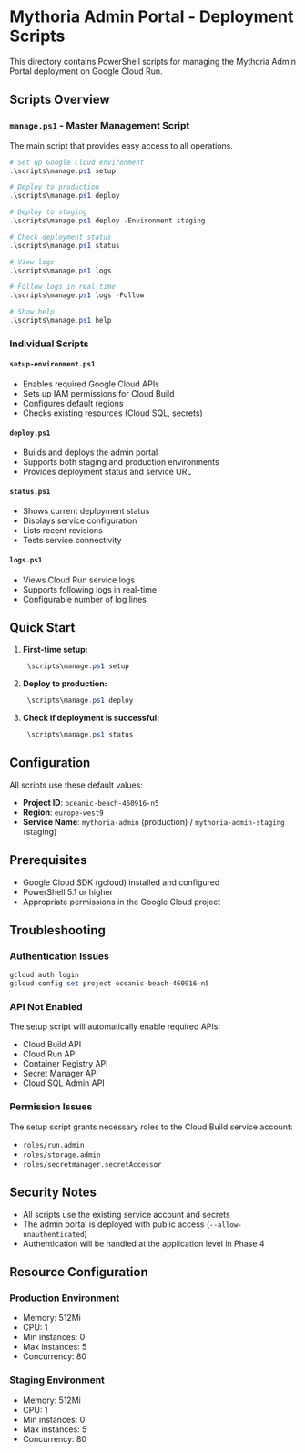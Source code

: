 # Mythoria Admin Portal - Deployment Scripts

This directory contains PowerShell scripts for managing the Mythoria Admin Portal deployment on Google Cloud Run.

## Scripts Overview

### `manage.ps1` - Master Management Script
The main script that provides easy access to all operations.

```powershell
# Set up Google Cloud environment
.\scripts\manage.ps1 setup

# Deploy to production
.\scripts\manage.ps1 deploy

# Deploy to staging
.\scripts\manage.ps1 deploy -Environment staging

# Check deployment status
.\scripts\manage.ps1 status

# View logs
.\scripts\manage.ps1 logs

# Follow logs in real-time
.\scripts\manage.ps1 logs -Follow

# Show help
.\scripts\manage.ps1 help
```

### Individual Scripts

#### `setup-environment.ps1`
- Enables required Google Cloud APIs
- Sets up IAM permissions for Cloud Build
- Configures default regions
- Checks existing resources (Cloud SQL, secrets)

#### `deploy.ps1`
- Builds and deploys the admin portal
- Supports both staging and production environments
- Provides deployment status and service URL

#### `status.ps1`
- Shows current deployment status
- Displays service configuration
- Lists recent revisions
- Tests service connectivity

#### `logs.ps1`
- Views Cloud Run service logs
- Supports following logs in real-time
- Configurable number of log lines

## Quick Start

1. **First-time setup:**
   ```powershell
   .\scripts\manage.ps1 setup
   ```

2. **Deploy to production:**
   ```powershell
   .\scripts\manage.ps1 deploy
   ```

3. **Check if deployment is successful:**
   ```powershell
   .\scripts\manage.ps1 status
   ```

## Configuration

All scripts use these default values:
- **Project ID**: `oceanic-beach-460916-n5`
- **Region**: `europe-west9`
- **Service Name**: `mythoria-admin` (production) / `mythoria-admin-staging` (staging)

## Prerequisites

- Google Cloud SDK (gcloud) installed and configured
- PowerShell 5.1 or higher
- Appropriate permissions in the Google Cloud project

## Troubleshooting

### Authentication Issues
```powershell
gcloud auth login
gcloud config set project oceanic-beach-460916-n5
```

### API Not Enabled
The setup script will automatically enable required APIs:
- Cloud Build API
- Cloud Run API
- Container Registry API
- Secret Manager API
- Cloud SQL Admin API

### Permission Issues
The setup script grants necessary roles to the Cloud Build service account:
- `roles/run.admin`
- `roles/storage.admin`
- `roles/secretmanager.secretAccessor`

## Security Notes

- All scripts use the existing service account and secrets
- The admin portal is deployed with public access (`--allow-unauthenticated`)
- Authentication will be handled at the application level in Phase 4

## Resource Configuration

### Production Environment
- Memory: 512Mi
- CPU: 1
- Min instances: 0
- Max instances: 5
- Concurrency: 80

### Staging Environment
- Memory: 512Mi
- CPU: 1
- Min instances: 0
- Max instances: 5
- Concurrency: 80
